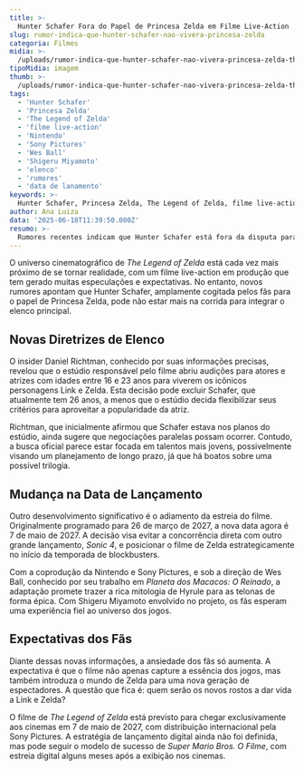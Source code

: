 ```yaml
---
title: >-
  Hunter Schafer Fora do Papel de Princesa Zelda em Filme Live-Action
slug: rumor-indica-que-hunter-schafer-nao-vivera-princesa-zelda
categoria: Filmes
midia: >-
  /uploads/rumor-indica-que-hunter-schafer-nao-vivera-princesa-zelda-thumb.jpg
tipoMidia: imagem
thumb: >-
  /uploads/rumor-indica-que-hunter-schafer-nao-vivera-princesa-zelda-thumb.jpg
tags:
  - 'Hunter Schafer'
  - 'Princesa Zelda'
  - 'The Legend of Zelda'
  - 'filme live-action'
  - 'Nintendo'
  - 'Sony Pictures'
  - 'Wes Ball'
  - 'Shigeru Miyamoto'
  - 'elenco'
  - 'rumores'
  - 'data de lanamento'
keywords: >-
  Hunter Schafer, Princesa Zelda, The Legend of Zelda, filme live-action, Nintendo, Sony Pictures, Wes Ball, Shigeru Miyamoto, elenco, rumores, data de lançamento
author: Ana Luiza
data: '2025-06-18T11:39:50.000Z'
resumo: >-
  Rumores recentes indicam que Hunter Schafer está fora da disputa para interpretar a Princesa Zelda no aguardado filme live-action de The Legend of Zelda.
---
```


O universo cinematográfico de _The Legend of Zelda_ está cada vez mais próximo de se tornar realidade, com um filme live-action em produção que tem gerado muitas especulações e expectativas. No entanto, novos rumores apontam que Hunter Schafer, amplamente cogitada pelos fãs para o papel de Princesa Zelda, pode não estar mais na corrida para integrar o elenco principal.

## Novas Diretrizes de Elenco

O insider Daniel Richtman, conhecido por suas informações precisas, revelou que o estúdio responsável pelo filme abriu audições para atores e atrizes com idades entre 16 e 23 anos para viverem os icônicos personagens Link e Zelda. Esta decisão pode excluir Schafer, que atualmente tem 26 anos, a menos que o estúdio decida flexibilizar seus critérios para aproveitar a popularidade da atriz. 

Richtman, que inicialmente afirmou que Schafer estava nos planos do estúdio, ainda sugere que negociações paralelas possam ocorrer. Contudo, a busca oficial parece estar focada em talentos mais jovens, possivelmente visando um planejamento de longo prazo, já que há boatos sobre uma possível trilogia.

## Mudança na Data de Lançamento

Outro desenvolvimento significativo é o adiamento da estreia do filme. Originalmente programado para 26 de março de 2027, a nova data agora é 7 de maio de 2027. A decisão visa evitar a concorrência direta com outro grande lançamento, _Sonic 4_, e posicionar o filme de Zelda estrategicamente no início da temporada de blockbusters.

Com a coprodução da Nintendo e Sony Pictures, e sob a direção de Wes Ball, conhecido por seu trabalho em _Planeta dos Macacos: O Reinado_, a adaptação promete trazer a rica mitologia de Hyrule para as telonas de forma épica. Com Shigeru Miyamoto envolvido no projeto, os fãs esperam uma experiência fiel ao universo dos jogos.

## Expectativas dos Fãs

Diante dessas novas informações, a ansiedade dos fãs só aumenta. A expectativa é que o filme não apenas capture a essência dos jogos, mas também introduza o mundo de Zelda para uma nova geração de espectadores. A questão que fica é: quem serão os novos rostos a dar vida a Link e Zelda?

O filme de _The Legend of Zelda_ está previsto para chegar exclusivamente aos cinemas em 7 de maio de 2027, com distribuição internacional pela Sony Pictures. A estratégia de lançamento digital ainda não foi definida, mas pode seguir o modelo de sucesso de _Super Mario Bros. O Filme_, com estreia digital alguns meses após a exibição nos cinemas.